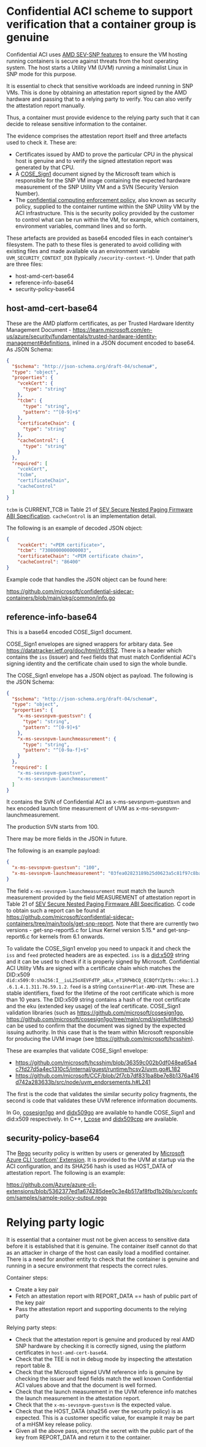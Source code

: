# Confidential ACI scheme to support verification that a container group is genuine

Confidential ACI uses [AMD SEV-SNP features](https://www.amd.com/en/support/tech-docs/sev-secure-nested-paging-firmware-abi-specification) to ensure the VM hosting running containers is secure against threats from the host operating system. The host starts a Utility VM (UVM) running a minimalist Linux in SNP mode for this purpose. 

It is essential to check that sensitive workloads are indeed running in SNP VMs. This is done by obtaining an attestation report signed by the AMD hardware and passing that to a relying party to verify. You can also verify the attestation report manually.


Thus, a container must provide evidence to the relying party such that it can decide to release sensitive information to the container.

The evidence comprises the attestation report itself and three artefacts used to check it. These are:
- Certificates issued by AMD to prove the particular CPU in the physical host is genuine and to verify the signed attestation report was generated by that CPU.
- A [COSE_Sign1](https://datatracker.ietf.org/doc/html/rfc9052) document signed by the Microsoft team which is responsible for the SNP VM image containing the expected hardware measurement of the SNP Utility VM and a SVN (Security Version Number).
- The [confidential computing enforcement policy](https://learn.microsoft.com/en-us/azure/container-instances/container-instances-confidential-overview#confidential-computing-enforcement-policies), also known as security policy, supplied to the container runtime within the SNP Utility VM by the ACI infrastructure. This is the security policy provided by the customer to control what can be run within the VM, for example, which containers, environment variables, command lines and so forth.

These artefacts are provided as base64 encoded files in each container’s filesystem. The path to these files is generated to avoid colliding with existing files and made available via an environment variable `UVM_SECURITY_CONTEXT_DIR` (typically `/security-context-*`). Under that path are three files:
- host-amd-cert-base64
- reference-info-base64
- security-policy-base64

## host-amd-cert-base64

These are the AMD platform certificates, as per Trusted Hardware Identity Management Document - https://learn.microsoft.com/en-us/azure/security/fundamentals/trusted-hardware-identity-management#definitions, inlined in a JSON document encoded to base64. As JSON Schema:

```json
{
  "$schema": "http://json-schema.org/draft-04/schema#",
  "type": "object",
  "properties": {
    "vcekCert": {
      "type": "string"
    },
    "tcbm": {
      "type": "string",
      "pattern": "^[0-9]+$"
    },
    "certificateChain": {
      "type": "string"
    },
    "cacheControl": {
      "type": "string"
    }
  },
  "required": [
    "vcekCert",
    "tcbm",
    "certificateChain",
    "cacheControl"
  ]
}
```

`tcbm` is CURRENT_TCB in Table 21 of [SEV Secure Nested Paging Firmware ABI Specification](https://www.amd.com/en/support/tech-docs/sev-secure-nested-paging-firmware-abi-specification).
`cacheControl` is an implementation detail.

The following is an example of decoded JSON object:

```json
{
    "vcekCert": "<PEM certificate>",
    "tcbm": "7308000000000003",
    "certificateChain": "<PEM certificate chain>",
    "cacheControl": "86400"
}
```

Example code that handles the JSON object can be found here:

https://github.com/microsoft/confidential-sidecar-containers/blob/main/pkg/common/info.go

## reference-info-base64

This is a base64 encoded COSE_Sign1 document.

COSE_Sign1 envelopes are signed wrappers for arbitary data. See https://datatracker.ietf.org/doc/html/rfc8152. There is a header which contains the `iss` (issuer) and `feed` fields that must match Confidential ACI's signing identity and the certificate chain used to sign the whole bundle.

The COSE_Sign1 envelope has a JSON object as payload. The following is the JSON Schema:

```json
{
  "$schema": "http://json-schema.org/draft-04/schema#",
  "type": "object",
  "properties": {
    "x-ms-sevsnpvm-guestsvn": {
      "type": "string",
      "pattern": "^[0-9]+$"
    },
    "x-ms-sevsnpvm-launchmeasurement": {
      "type": "string",
      "pattern": "^[0-9a-f]+$"
    }
  },
  "required": [
    "x-ms-sevsnpvm-guestsvn",
    "x-ms-sevsnpvm-launchmeasurement"
  ]
}
```

It contains the SVN of Confidential ACI as x-ms-sevsnpvm-guestsvn and hex encoded launch time measurement of UVM as x-ms-sevsnpvm-launchmeasurement.

The production SVN starts from 100.

There may be more fields in the JSON in future.

The following is an example payload:
```json
{
  "x-ms-sevsnpvm-guestsvn": "100",
  "x-ms-sevsnpvm-launchmeasurement": "03fea02823189b25d0623a5c81f97c8ba4d2fbc48c914a55ce525f90454ddcec303743dac2fc013f0846912d1412f6df"
}
```

The field `x-ms-sevsnpvm-launchmeasurement` must match the launch measurement provided by the field MEASUREMENT of attestation report in Table 21 of [SEV Secure Nested Paging Firmware ABI Specification](https://www.amd.com/en/support/tech-docs/sev-secure-nested-paging-firmware-abi-specification). C code to obtain such a report can be found at https://github.com/microsoft/confidential-sidecar-containers/tree/main/tools/get-snp-report. Note that there are currently two versions - get-snp-report5.c for Linux Kernel version 5.15.* and get-snp-report6.c for kernels from 6.1 onwards.


To validate the COSE_Sign1 envelop you need to unpack it and check the `iss` and `feed` protected headers are as expected.
`iss` is a [did:x509](https://github.com/microsoft/did-x509/blob/main/specification.md) string and it can be used to check if it is properly signed by Microsoft.
Confidential ACI Utility VMs are signed with a certificate chain which matches the DID:x509 `did:x509:0:sha256:I__iuL25oXEVFdTP_aBLx_eT1RPHbCQ_ECBQfYZpt9s::eku:1.3.6.1.4.1.311.76.59.1.2`.
`feed` is a string `ContainerPlat-AMD-UVM`. These are stable identifiers, fixed for the lifetime of the root certificate which is more than 10 years.
The DID:x509 string contains a hash of the root certificate and the eku (extended key usage) of the leaf certificate. COSE_Sign1 validation libraries (such as https://github.com/microsoft/cosesign1go, https://github.com/microsoft/cosesign1go/tree/main/cmd/sign1util#check) can be used to confirm that the document was signed by the expected issuing authority. In this case that is the team within Microsoft responsible for producing the UVM image (see https://github.com/microsoft/hcsshim).

These are examples that validate COSE_Sign1 envelope:
- https://github.com/microsoft/hcsshim/blob/36359c002b0df048ea65a4c7fd27d5a4ec1310c5/internal/guest/runtime/hcsv2/uvm.go#L182
- https://github.com/microsoft/CCF/blob/2f7cb7df831ba8be7e8b1376a416d742a283633b/src/node/uvm_endorsements.h#L241

The first is the code that validates the similar security policy fragments, the second is code that validates these UVM reference information documents.

In Go, [cosesign1go](https://pkg.go.dev/github.com/Microsoft/cosesign1go) and [didx509go](https://pkg.go.dev/github.com/Microsoft/didx509go) are available to handle COSE_Sign1 and did:x509 respectively.
In C++, [t_cose](https://github.com/laurencelundblade/t_cose) and [didx509cpp](https://github.com/microsoft/didx509cpp) are available.

## security-policy-base64

The [Rego](https://www.openpolicyagent.org/docs/latest/policy-language/) security policy is written by users or generated by [Microsoft Azure CLI 'confcom' Extension](https://github.com/Azure/azure-cli-extensions/blob/main/src/confcom/azext_confcom/README.md). It is provided to the UVM at startup via the ACI configuration, and its SHA256 hash is used as HOST_DATA of attestation report. The following is an example:

https://github.com/Azure/azure-cli-extensions/blob/5362377ed1a674285dee0c3e4b517af8fbd1b26b/src/confcom/samples/sample-policy-output.rego


# Relying party logic

It is essential that a container must not be given access to sensitive data before it is established that it is genuine. The container itself cannot do that as an attacker in charge of the host can easily load a modified container. There is a need for another entity to check that the container is genuine and running in a secure environment that respects the correct rules.

Container steps:

* Create a key pair
* Fetch an attestation report with REPORT_DATA == hash of public part of the key pair
* Pass the attestation report and supporting documents to the relying party

Relying party steps:

* Check that the attestation report is genuine and produced by real AMD SNP hardware by checking it is correctly signed, using the platform certificates in `host-amd-cert-base64`.
* Check that the TEE is not in debug mode by inspecting the attestation report table 8.
* Check that the Microsoft signed UVM reference info is genuine by checking the issuer and feed fields match the well known Confidential ACI values above and that the document is well formed.
* Check that the launch measurement in the UVM reference info matches the launch measurement in the attestation report.
* Check that the `x-ms-sevsnpvm-guestsvn` is the expected value.
* Check that the HOST_DATA (sha256 over the security policy) is as expected. This is a customer specific value, for example it may be part of a mHSM key release policy.
* Given all the above pass, encrypt the secret with the public part of the key from REPORT_DATA and return it to the container.
